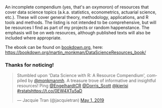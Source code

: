 An incomplete compendium (yes, that's an oxymoron) of resources that cover data science topics (a.k.a. statistics, econometrics, actuarial science, etc.). These will cover general theory, methodology, applications, and R tools and methods. The listing is not intended to be comprehensive, but will be resources I find as part of my projects or random happenstance. The emphasis will be on web resources, although published texts will also be included where appropriate.

The ebook can be found on [bookdown.org](https://bookdown.org/), here:
https://bookdown.org/martin_monkman/DataScienceResources_book/


### Thanks for noticing!

<blockquote class="twitter-tweet" data-lang="en"><p lang="en" dir="ltr">Stumbled upon &#39;Data Science with R: A Resource Compendium&#39;, compiled by <a href="https://twitter.com/monkmanmh?ref_src=twsrc%5Etfw">@monkmanmh</a>. A treasure trove of informative and insightful resources! Ping <a href="https://twitter.com/EngelhardtCR?ref_src=twsrc%5Etfw">@EngelhardtCR</a> <a href="https://twitter.com/Dorris_Scott?ref_src=twsrc%5Etfw">@Dorris_Scott</a> <a href="https://twitter.com/kierisi?ref_src=twsrc%5Etfw">@kierisi</a> <a href="https://twitter.com/hashtag/rstats?src=hash&amp;ref_src=twsrc%5Etfw">#rstats</a><a href="https://t.co/0EW4XTu5aD">https://t.co/0EW4XTu5aD</a></p>&mdash; Jacquie Tran (@jacquietran) <a href="https://twitter.com/jacquietran/status/1123576354279120897?ref_src=twsrc%5Etfw">May 1, 2019</a></blockquote>
<script async src="https://platform.twitter.com/widgets.js" charset="utf-8"></script>




